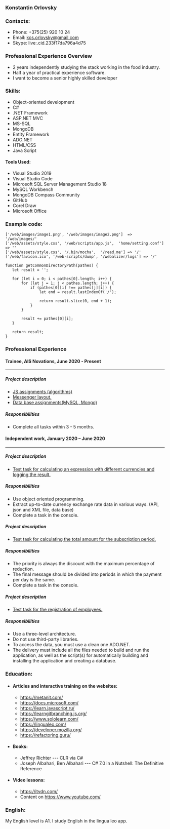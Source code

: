 
### **Konstantin Orlovsky**
### **Contacts:**
* Phone: +375(25) 920 10 24
* Email: kos.orlovsky@gmail.com
* Skype: live:.cid.233f17da796a4d75

###  **Professional Experience Overview** 
* 2 years independently studying the stack working in the food industry. 
* Half a year of practical experience software.
* I want to become a senior highly skilled developer

### **Skills:**
* Object-oriented development    
* C# 
* .NET Framework
* ASP.NET MVC
* MS-SQL
* MongoDB
* Entity Framework
* ADO.NET
* HTML/CSS
* Java Script

#### **Tools Used:**

* Visual Studio 2019
* Visual Studio Code
* Microsoft SQL Server Management Studio 18
* MySQL Workbench
* MongoDB Compass Community
* GitHub
* Corel Draw
* Microsoft Office

### **Example code:**

```
['/web/images/image1.png', '/web/images/image2.png']  => '/web/images/'
['/web/assets/style.css', '/web/scripts/app.js',  'home/setting.conf'] => ''
['/web/assets/style.css', '/.bin/mocha',  '/read.me'] => '/'
['/web/favicon.ico', '/web-scripts/dump', '/webalizer/logs'] => '/'
 ```
 ```
function getCommonDirectoryPath(pathes) {
    let result = '';

    for (let i = 0; i < pathes[0].length; i++) {
        for (let j = 1; j < pathes.length; j++) {
            if (pathes[0][i] !== pathes[j][i]) {
                let end = result.lastIndexOf('/');

                return result.slice(0, end + 1);
            }
        }

        result += pathes[0][i];
    }

    return result;
}
```

### **Professional Experience**
#### **Trainee, AIS Novations, June 2020 - Present** 
---
##### **Project description**  
* [JS assignments (algorithms)](https://github.com/KonstantinOrlovsky/js-assignments)
* [Messenger layout.](https://konstantinorlovsky.github.io/Viber/)
* [Data base assignments(MySQL, Mongo)](https://github.com/KonstantinOrlovsky/db-assignments)

##### **Responsibilities**  
* Сomplete all tasks within 3 - 5 months.
   
#### **Independent work, January 2020 – June 2020**
   ---
##### **Project description**  
* [Test task for calculating an expression with different currencies and logging the       result.](https://github.com/KonstantinOrlovsky/CleverCurrencyConverter)
   
##### **Responsibilities** 
* Use object oriented programming.
* Extract up-to-date currency exchange rate data in various ways. (API, json and XML file, data    base)
* Сomplete a task in the console.

##### **Project description** 
* [Test task for calculating the total amount for the subscription       period.](https://github.com/KonstantinOrlovsky/ControlSubscription)

##### **Responsibilities** 
* The priority is always the discount with the maximum percentage of reduction.
* The final message should be divided into periods in which the payment per day is the same.
* Сomplete a task in the console.

##### **Project description** 
* [Test task for the registration of       employees.](https://github.com/KonstantinOrlovsky/MVC-with-ADO.Net)

##### **Responsibilities** 
* Use a three-level architecture.
* Do not use third-party libraries.
* To access the data, you must use a clean one ADO.NET.
* The delivery must include all the files needed to build and run the application, as well as the script(s) for automatically building and installing the application and creating a database.
   
### **Education:**
* #### **Articles and interactive training  on the websites:** 
    * https://metanit.com/
    * https://docs.microsoft.com/
    * https://learn.javascript.ru/
    * https://learngitbranching.js.org/
    * https://www.sololearn.com/
    * https://lingualeo.com/
    * https://developer.mozilla.org/
    * https://refactoring.guru/

* #### **Books:** 
    * Jeffrey Richter --- CLR via C#
    * Joseph Albahari, Ben Albahari --- C# 7.0 in a Nutshell: The Definitive Reference
    
* #### **Video lessons:** 
    * https://itvdn.com/
    * Content on https://www.youtube.com/
    
### **English:**
 My English level is A1. I study English in the lingua leo app.

